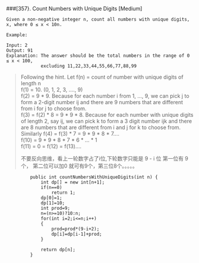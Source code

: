 ###[357}. Count Numbers with Unique Digits
[Medium]
```
Given a non-negative integer n, count all numbers with unique digits, x, where 0 ≤ x < 10n.

Example:

Input: 2
Output: 91 
Explanation: The answer should be the total numbers in the range of 0 ≤ x < 100, 
             excluding 11,22,33,44,55,66,77,88,99
```
>
>Following the hint. Let f(n) = count of number with unique digits of length n  
> f(1) = 10. (0, 1, 2, 3, ...., 9)    
> f(2) = 9 * 9. Because for each number i from 1, ..., 9, we can pick j to form a 2-digit number ij and there are 9 numbers that are different from i for j to choose from.  
> f(3) = f(2) * 8 = 9 * 9 * 8. Because for each number with unique digits of length 2, say ij, we can pick k to form a 3 digit number ijk and there are 8 numbers that are different from i and j for k to choose from.  
> Similarly f(4) = f(3) * 7 = 9 * 9 * 8 * 7....  
> f(10) = 9 * 9 * 8 * 7 * 6 * ... * 1   
> f(11) = 0 = f(12) = f(13)....
>  
> 不要反向思维，看上一轮数字占了i位,下轮数字只能是 9 - i 位
>  第一位有 9 个， 第二位可以加0 就可有9个，第三位8个。。。。。
```
         public int countNumbersWithUniqueDigits(int n) {
             int dp[] = new int[n+1];
             if(n==0)
                 return 1;
             dp[0]=1;
             dp[1]=10;
             int prod=9;
             n=(n>=10)?10:n;
             for(int i=2;i<=n;i++)
             {
                 prod=prod*(9-i+2);
                 dp[i]=dp[i-1]+prod;
             }
             
             return dp[n];
         }
```

